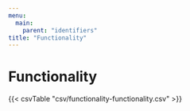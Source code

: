 ```yaml
---
menu:
  main:
    parent: "identifiers"
title: "Functionality"
---
```


# Functionality

{{< csvTable "csv/functionality-functionality.csv" >}}


